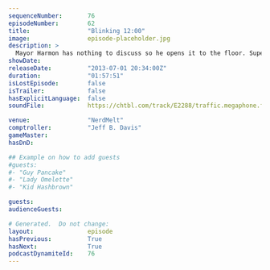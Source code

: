 ```yaml
---
sequenceNumber:       76
episodeNumber:        62
title:                "Blinking 12:00"
image:                episode-placeholder.jpg
description: >
  Mayor Harmon has nothing to discuss so he opens it to the floor. Super powers are debated. Gifts are given. A special guest returns to D&D.
showDate:             
releaseDate:          "2013-07-01 20:34:00Z"
duration:             "01:57:51"
isLostEpisode:        false
isTrailer:            false
hasExplicitLanguage:  false
soundFile:            https://chtbl.com/track/E2288/traffic.megaphone.fm/STA5692275742.mp3?updated=1555528723

venue:                "NerdMelt"
comptroller:          "Jeff B. Davis"
gameMaster:           
hasDnD:               

## Example on how to add guests
#guests:
#- "Guy Pancake"
#- "Lady Omelette"
#- "Kid Hashbrown"

guests:
audienceGuests:

# Generated.  Do not change:
layout:               episode
hasPrevious:          True
hasNext:              True
podcastDynamiteId:    76
---
```

